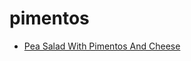 # pimentos

 * [Pea Salad With Pimentos And Cheese](index/p/pea-salad-with-pimentos-and-cheese.json)
